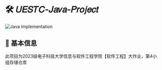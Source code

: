 # 🛠️ 𝑈𝐸𝑆𝑇𝐶-𝐽𝑎𝑣𝑎-𝑃𝑟𝑜𝑗𝑒𝑐𝑡

![Java Implementation](https://img.shields.io/badge/Java-Implementation-ED8B00?style=flat&logo=java&logoColor=white)

## 🚀 基本信息

此项目为2023级电子科技大学信息与软件工程学院【软件工程】大作业，第4小组存储仓库
